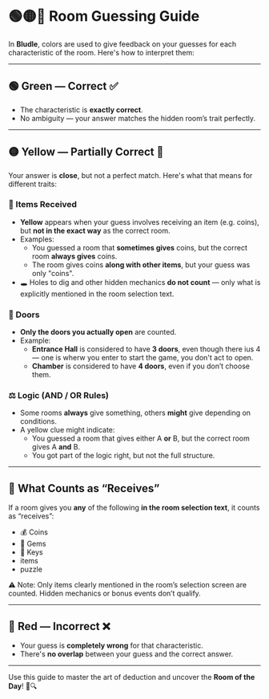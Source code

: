 # 🟢🟡🔴 Room Guessing Guide

In **Bludle**, colors are used to give feedback on your guesses for each characteristic of the room. Here's how to interpret them:

---

## 🟢 Green — Correct ✅

- The characteristic is **exactly correct**.
- No ambiguity — your answer matches the hidden room’s trait perfectly.

---

## 🟡 Yellow — Partially Correct 🧐

Your answer is **close**, but not a perfect match. Here's what that means for different traits:

### 🧺 Items Received
- **Yellow** appears when your guess involves receiving an item (e.g. coins), but **not in the exact way** as the correct room.
- Examples:
  - You guessed a room that **sometimes gives** coins, but the correct room **always gives** coins.
  - The room gives coins **along with other items**, but your guess was only "coins".
- 🕳️ Holes to dig and other hidden mechanics **do not count** — only what is explicitly mentioned in the room selection text.

### 🚪 Doors
- **Only the doors you actually open** are counted.
- Example:
  - **Entrance Hall** is considered to have **3 doors**, even though there ius 4 — one is wherw you enter to start the game, you don't act to open.
  - **Chamber** is considered to have **4 doors**, even if you don’t choose them.

### ⚖️ Logic (AND / OR Rules)
- Some rooms **always** give something, others **might** give depending on conditions.
- A yellow clue might indicate:
  - You guessed a room that gives either A **or** B, but the correct room gives A **and** B.
  - You got part of the logic right, but not the full structure.

---

## 🧾 What Counts as “Receives”

If a room gives you **any** of the following **in the room selection text**, it counts as “receives”:

- 💰 Coins
- 💎 Gems
- 🔑 Keys
- items
- puzzle

⚠️ Note: Only items clearly mentioned in the room’s selection screen are counted. Hidden mechanics or bonus events don’t qualify.

---

## 🔴 Red — Incorrect ❌

- Your guess is **completely wrong** for that characteristic.
- There's **no overlap** between your guess and the correct answer.

---

Use this guide to master the art of deduction and uncover the **Room of the Day**! 🧠🔍
